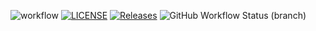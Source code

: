 ![workflow](https://github.com/gamorris246/sem/actions/workflows/main.yml/badge.svg)
[![LICENSE](https://img.shields.io/github/license/gamorris246/sem.svg?style=flat-square)](https://github.com/gamorris246>/sem/blob/master/LICENSE)
[![Releases](https://img.shields.io/github/release/gamorris246/sem/all.svg?style=flat-square)](https://github.com/gamorris246/sem/releases)
![GitHub Workflow Status (branch)](https://img.shields.io/github/workflow/status/gamorris246/sem/A%20workflow%20for%20my%20Hello%20World%20App/develop)